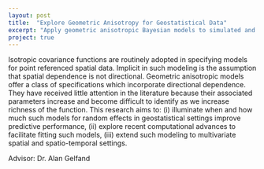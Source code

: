 ```yaml
---
layout: post
title:  "Explore Geometric Anisotropy for Geostatistical Data"
excerpt: "Apply geometric anisotropic Bayesian models to simulated and real point referenced spatial datasets."
project: true
---
```



Isotropic covariance functions are routinely adopted in specifying models for point referenced spatial data.  Implicit in such modeling is the assumption that spatial dependence is not directional.  Geometric anisotropic models offer a class of specifications which incorporate directional dependence.  They have received little attention in the literature because their associated parameters increase and become difficult to identify as we increase richness of the function. This research aims to: (i) illuminate when and how much such models for random effects in geostatistical settings improve predictive performance, (ii) explore recent computational advances to facilitate fitting such models, (iii) extend such modeling to multivariate spatial and spatio-temporal settings.

Advisor: Dr. Alan Gelfand
